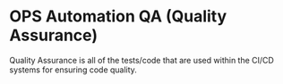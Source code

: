 # OPS Automation QA (Quality Assurance)

Quality Assurance is all of the tests/code that are used within the CI/CD systems for ensuring
code quality.
